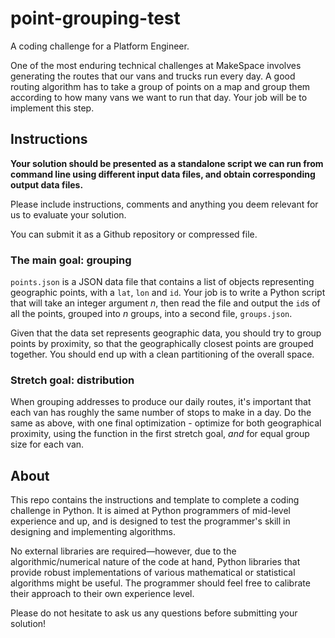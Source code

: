 # point-grouping-test

A coding challenge for a Platform Engineer.

One of the most enduring technical challenges at MakeSpace involves generating the routes that our vans and trucks run every day. A good routing algorithm has to take a group of points on a map and group them according to how many vans we want to run that day. Your job will be to implement this step.

## Instructions

**Your solution should be presented as a standalone script we can run from command line using different input data files, and obtain corresponding output data files.**

Please include instructions, comments and anything you deem relevant for us to evaluate your solution.

You can submit it as a Github repository or compressed file.

### The main goal: grouping

`points.json` is a JSON data file that contains a list of objects representing geographic points, with a `lat`, `lon` and `id`. Your job is to write a Python script that will take an integer argument *n*, then read the file and output the `id`s of all the points, grouped into *n* groups, into a second file, `groups.json`.

Given that the data set represents geographic data, you should try to group points by proximity, so that the geographically closest points are grouped together. You should end up with a clean partitioning of the overall space.

### Stretch goal: distribution

When grouping addresses to produce our daily routes, it's important that each van has roughly the same number of stops to make in a day. Do the same as above, with one final optimization - optimize for both geographical proximity, using the function in the first stretch goal, *and* for equal group size for each van.

## About

This repo contains the instructions and template to complete a coding challenge in Python. It is aimed at Python programmers of mid-level experience and up, and is designed to test the programmer's skill in designing and implementing algorithms. 

No external libraries are required—however, due to the algorithmic/numerical nature of the code at hand, Python libraries that provide robust implementations of various mathematical or statistical algorithms might be useful. The programmer should feel free to calibrate their approach to their own experience level. 

Please do not hesitate to ask us any questions before submitting your solution!
